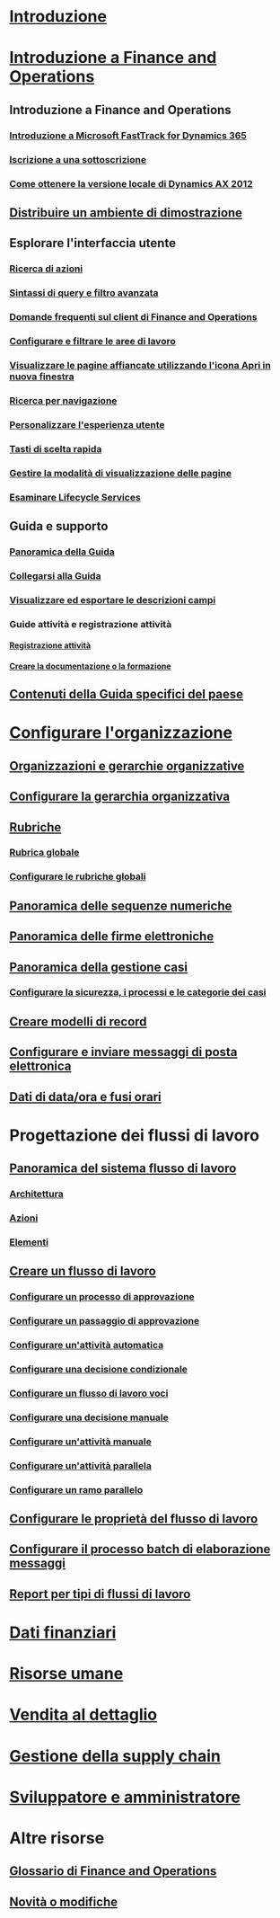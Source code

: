 # [Introduzione](index.md)

# [Introduzione a Finance and Operations](get-started/onboarding-home.md)
## Introduzione a Finance and Operations
### [Introduzione a Microsoft FastTrack for Dynamics 365](get-started/fasttrack-dynamics-365-overview.md)
### [Iscrizione a una sottoscrizione](/dynamics365/unified-operations/dev-itpro/dev-tools/sign-up-preview-subscription?toc=/dynamics365/unified-operations/fin-and-ops/toc.json)
### [Come ottenere la versione locale di Dynamics AX 2012](/dynamics365/unified-operations/dev-itpro/deployment/csp-download-customersource?toc=/dynamics365/unified-operations/fin-and-ops/toc.json)
## [Distribuire un ambiente di dimostrazione](/dynamics365/unified-operations/dev-itpro/deployment/deploy-demo-environment?toc=/dynamics365/unified-operations/fin-and-ops/toc.json)

## Esplorare l'interfaccia utente
### [Ricerca di azioni](get-started/action-search.md)
### [Sintassi di query e filtro avanzata](get-started/advanced-filtering-query-options.md)
### [Domande frequenti sul client di Finance and Operations](get-started/client-faq.md)
### [Configurare e filtrare le aree di lavoro](get-started/configure-filter-workspaces.md)
### [Visualizzare le pagine affiancate utilizzando l'icona Apri in nuova finestra](get-started/display-pages-side-by-side.md)
### [Ricerca per navigazione](get-started/navigation-search.md)
### [Personalizzare l'esperienza utente](get-started/personalize-user-experience.md)
### [Tasti di scelta rapida](get-started/shortcut-keys.md)
### [Gestire la modalità di visualizzazione delle pagine](get-started/window-management.md)
### [Esaminare Lifecycle Services](/dynamics365/unified-operations/dev-itpro/lifecycle-services/lcs-works-lcs?toc=/dynamics365/unified-operations/fin-and-ops/toc.json)

## Guida e supporto
### [Panoramica della Guida](/dynamics365/unified-operations/dev-itpro/get-started/help-overview?toc=/dynamics365/unified-operations/fin-and-ops/toc.json)
### [Collegarsi alla Guida](/dynamics365/unified-operations/dev-itpro/get-started/help-connect?toc=/dynamics365/unified-operations/fin-and-ops/toc.json)
### [Visualizzare ed esportare le descrizioni campi](get-started/view-export-field-descriptions.md)

### Guide attività e registrazione attività
#### [Registrazione attività](/dynamics365/unified-operations/dev-itpro/user-interface/task-recorder?toc=/dynamics365/unified-operations/fin-and-ops/toc.json)
#### [Creare la documentazione o la formazione](/dynamics365/unified-operations/dev-itpro/user-interface/task-recorder?toc=/dynamics365/unified-operations/fin-and-ops/toc.json)

## [Contenuti della Guida specifici del paese](/dynamics365/unified-operations/dev-itpro/lcs-solutions/country-region?toc=/dynamics365/unified-operations/fin-and-ops/toc.json)

# [Configurare l'organizzazione](organization-administration/organization-administration-home-page.md)
## [Organizzazioni e gerarchie organizzative](organization-administration/organizations-organizational-hierarchies.md)
## [Configurare la gerarchia organizzativa](organization-administration/plan-organizational-hierarchy.md)
## [Rubriche](organization-administration/qa-address-books.md)
### [Rubrica globale](organization-administration/overview-global-address-book.md)
### [Configurare le rubriche globali](organization-administration/plan-configuration-global-address-book-additional-address-books.md)
## [Panoramica delle sequenze numeriche](organization-administration/number-sequence-overview.md)
## [Panoramica delle firme elettroniche](organization-administration/electronic-signature-overview.md)
## [Panoramica della gestione casi](organization-administration/cases.md)
### [Configurare la sicurezza, i processi e le categorie dei casi](organization-administration/plan-case-management.md)
## [Creare modelli di record](organization-administration/record-templates.md)
## [Configurare e inviare messaggi di posta elettronica](organization-administration/configure-email.md)
## [Dati di data/ora e fusi orari](organization-administration/date-time-zones.md)

# Progettazione dei flussi di lavoro
## [Panoramica del sistema flusso di lavoro](organization-administration/overview-workflow-system.md)
### [Architettura](organization-administration/workflow-system-architecture.md)
### [Azioni](organization-administration/workflow-actions.md)
### [Elementi](organization-administration/workflow-elements.md)
## [Creare un flusso di lavoro](organization-administration/create-workflow.md)
### [Configurare un processo di approvazione](organization-administration/configure-approval-process-workflow.md)
### [Configurare un passaggio di approvazione](organization-administration/configure-approval-step-workflow.md)
### [Configurare un'attività automatica](organization-administration/configure-automated-task-workflow.md)
### [Configurare una decisione condizionale](organization-administration/configure-conditional-decision-workflow.md)
### [Configurare un flusso di lavoro voci](organization-administration/configure-line-item-workflow.md)
### [Configurare una decisione manuale](organization-administration/configure-manual-decision-workflow.md)
### [Configurare un'attività manuale](organization-administration/configure-manual-task-workflow.md)
### [Configurare un'attività parallela](organization-administration/configure-parallel-activity-workflow.md)
### [Configurare un ramo parallelo](organization-administration/configure-parallel-branch-workflow.md)
## [Configurare le proprietà del flusso di lavoro](organization-administration/configure-workflow-properties.md)
## [Configurare il processo batch di elaborazione messaggi](organization-administration/workflow-batch-job-critical.md)
## [Report per tipi di flussi di lavoro](organization-administration/workflow-types-report.md)

# [Dati finanziari](/dynamics365/unified-operations/financials/index)

# [Risorse umane](/dynamics365/unified-operations/talent/index)

# [Vendita al dettaglio](/dynamics365/unified-operations/retail/index)

# [Gestione della supply chain](/dynamics365/unified-operations/supply-chain/index)

# [Sviluppatore e amministratore](/dynamics365/unified-operations/dev-itpro/index)

# Altre risorse
## [Glossario di Finance and Operations](get-started/glossary.md)
## [Novità o modifiche](/dynamics365/unified-operations/dev-itpro/get-started/whats-new-changed?toc=/dynamics365/unified-operations/fin-and-ops/toc.json)

